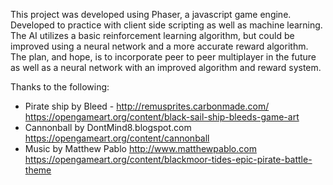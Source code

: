 This project was developed using Phaser, a javascript game engine. Developed to practice with client side scripting as well as machine learning. The AI utilizes a basic reinforcement learning algorithm, but could be improved using a neural network and a more accurate reward algorithm. The plan, and hope, is to incorporate peer to peer multiplayer in the future as well as a neural network with an improved algorithm and reward system.

Thanks to the following:
- Pirate ship by Bleed - http://remusprites.carbonmade.com/
  https://opengameart.org/content/black-sail-ship-bleeds-game-art
- Cannonball by DontMind8.blogspot.com
  https://opengameart.org/content/cannonball
- Music by Matthew Pablo
  http://www.matthewpablo.com
  https://opengameart.org/content/blackmoor-tides-epic-pirate-battle-theme
